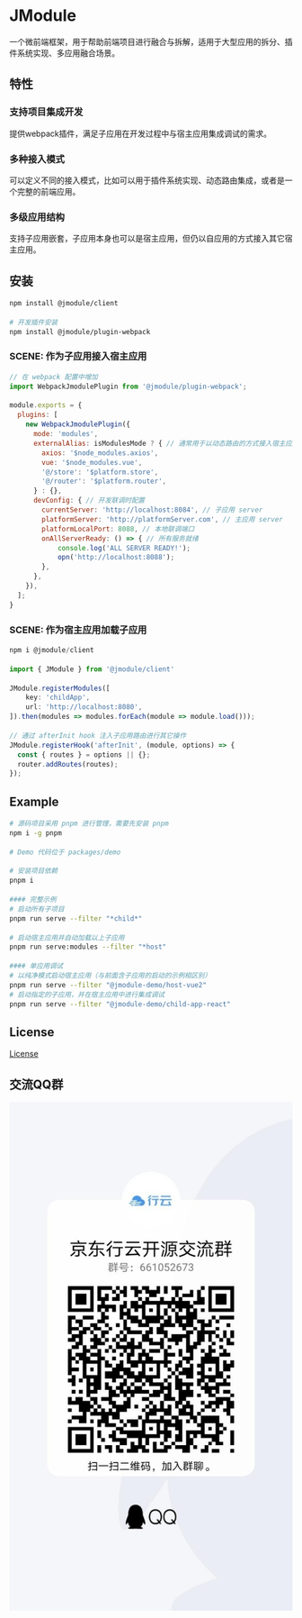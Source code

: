 # JModule 
一个微前端框架，用于帮助前端项目进行融合与拆解，适用于大型应用的拆分、插件系统实现、多应用融合场景。

## 特性
### 支持项目集成开发
提供webpack插件，满足子应用在开发过程中与宿主应用集成调试的需求。

### 多种接入模式
可以定义不同的接入模式，比如可以用于插件系统实现、动态路由集成，或者是一个完整的前端应用。

### 多级应用结构
支持子应用嵌套，子应用本身也可以是宿主应用，但仍以自应用的方式接入其它宿主应用。


## 安装

```bash
npm install @jmodule/client

# 开发插件安装
npm install @jmodule/plugin-webpack
```
### SCENE: 作为子应用接入宿主应用
```javascript
// 在 webpack 配置中增加
import WebpackJmodulePlugin from '@jmodule/plugin-webpack';

module.exports = {
  plugins: [
    new WebpackJmodulePlugin({
      mode: 'modules',
      externalAlias: isModulesMode ? { // 通常用于以动态路由的方式接入宿主应用时，将对框架部分的引用指向宿主应用引入的框架
        axios: '$node_modules.axios',
        vue: '$node_modules.vue',
        '@/store': '$platform.store',
        '@/router': '$platform.router',
      } : {},
      devConfig: { // 开发联调时配置
        currentServer: 'http://localhost:8084', // 子应用 server
        platformServer: 'http://platformServer.com', // 主应用 server
        platformLocalPort: 8088, // 本地联调端口
        onAllServerReady: () => { // 所有服务就绪
            console.log('ALL SERVER READY!');
            opn('http://localhost:8088');
        },
      },
    }),
  ];
}
```

### SCENE: 作为宿主应用加载子应用
```javascript
npm i @jmodule/client

import { JModule } from '@jmodule/client'

JModule.registerModules([
    key: 'childApp',
    url: 'http://localhost:8080',
]).then(modules => modules.forEach(module => module.load()));

// 通过 afterInit hook 注入子应用路由进行其它操作
JModule.registerHook('afterInit', (module, options) => {
  const { routes } = options || {};
  router.addRoutes(routes);
});

```

## Example
```bash
# 源码项目采用 pnpm 进行管理，需要先安装 pnpm
npm i -g pnpm

# Demo 代码位于 packages/demo

# 安装项目依赖
pnpm i

#### 完整示例
# 启动所有子项目
pnpm run serve --filter "*child*"

# 启动宿主应用并自动加载以上子应用
pnpm run serve:modules --filter "*host"

#### 单应用调试
# 以纯净模式启动宿主应用（与前面含子应用的启动的示例相区别）
pnpm run serve --filter "@jmodule-demo/host-vue2"
# 启动指定的子应用，并在宿主应用中进行集成调试
pnpm run serve --filter "@jmodule-demo/child-app-react"
```


## License
[License](LICENSE)

## 交流QQ群
![京东行云开源交流QQ群](./assets/qq_qrcode.jpg)

